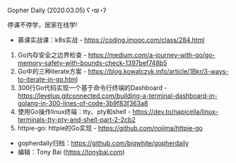 Gopher Daily (2020.03.05) ʕ◔ϖ◔ʔ

停课不停学，居家在线学! 
* 慕课实战课：k8s实战 - https://coding.imooc.com/class/284.html

1. Go内存安全之边界检查 - https://medium.com/a-journey-with-go/go-memory-safety-with-bounds-check-1397bef748b5
2. Go中的三种iterate方案 - https://blog.kowalczyk.info/article/1Bkr/3-ways-to-iterate-in-go.html
3. 300行Go代码实现一个基于命令行终端的Dashboard - https://levelup.gitconnected.com/building-a-terminal-dashboard-in-golang-in-300-lines-of-code-3b9f83f363a8
4. 使用Go操作linux终端：tty、pty和shell - https://dev.to/napicella/linux-terminals-tty-pty-and-shell-part-2-2cb2
5. httpie-go: httpie的Go实现 - https://github.com/nojima/httpie-go

* gopherdaily归档：https://github.com/bigwhite/gopherdaily
* 编辑：Tony Bai (https://tonybai.com)
